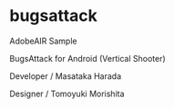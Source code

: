 bugsattack
=========

AdobeAIR Sample

BugsAttack for Android (Vertical Shooter)

Developer / Masataka Harada

Designer / Tomoyuki Morishita
